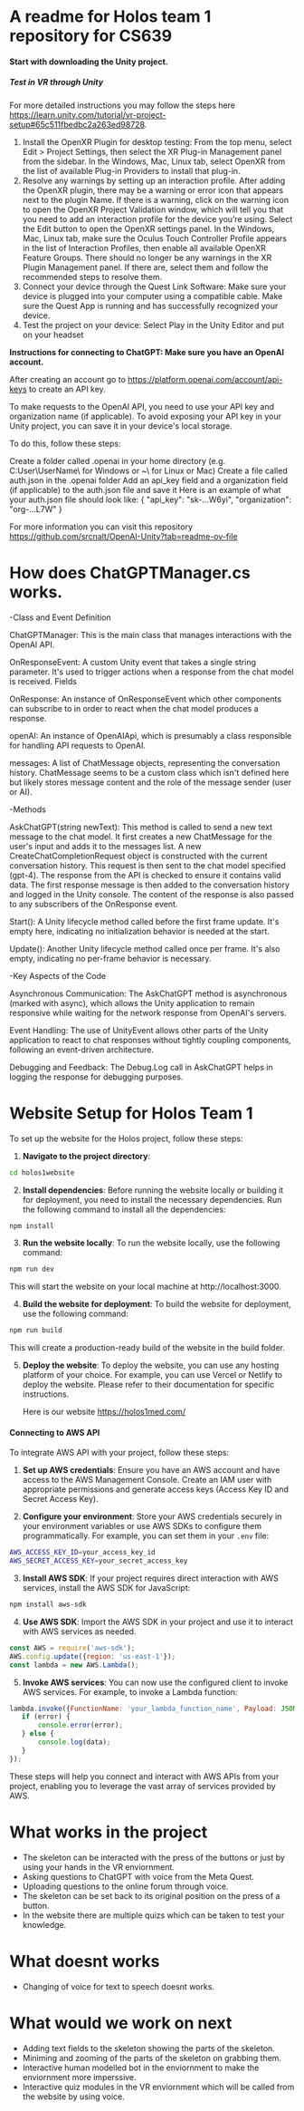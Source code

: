# A readme for Holos team 1 repository for CS639

#### Start with downloading the Unity project.

##### Test in VR through Unity
For more detailed instructions you may follow the steps here https://learn.unity.com/tutorial/vr-project-setup#65c511fbedbc2a263ed98728.
1.  Install the OpenXR Plugin for desktop testing:
From the top menu, select Edit > Project Settings, then select the XR Plug-in Management panel from the sidebar.
In the Windows, Mac, Linux tab, select OpenXR from the list of available Plug-in Providers to install that plug-in.
2.  Resolve any warnings by setting up an interaction profile.
After adding the OpenXR plugin, there may be a warning or error icon that appears next to the plugin Name. 
If there is a warning, click on the warning icon to open the OpenXR Project Validation window, which will tell you that you need to add an interaction profile for the device you’re using. 
Select the Edit button to open the OpenXR settings panel.
In the Windows, Mac, Linux tab, make sure the Oculus Touch Controller Profile appears in the list of Interaction Profiles, then enable all available OpenXR Feature Groups. 
There should no longer be any warnings in the XR Plugin Management panel. If there are, select them and follow the recommended steps to resolve them.
3.  Connect your device through the Quest Link Software: 
Make sure your device is plugged into your computer using a compatible cable. 
Make sure the Quest App is running and has successfully recognized your device.
4.  Test the project on your device:
Select Play in the Unity Editor and put on your headset

<strong>Instructions for connecting to ChatGPT: Make sure you have an OpenAI account.</strong>

After creating an account go to https://platform.openai.com/account/api-keys to create an API key.

To make requests to the OpenAI API, you need to use your API key and organization name (if applicable). To avoid exposing your API key in your Unity project, you can save it in your device's local storage.

To do this, follow these steps:

Create a folder called .openai in your home directory (e.g. C:User\UserName\ for Windows or ~\ for Linux or Mac)
Create a file called auth.json in the .openai folder
Add an api_key field and a organization field (if applicable) to the auth.json file and save it
Here is an example of what your auth.json file should look like:
{
    "api_key": "sk-...W6yi",
    "organization": "org-...L7W"
}

For more information you can visit this repository https://github.com/srcnalt/OpenAI-Unity?tab=readme-ov-file

# How does ChatGPTManager.cs works.

-Class and Event Definition

ChatGPTManager: This is the main class that manages interactions with the OpenAI API.

OnResponseEvent: A custom Unity event that takes a single string parameter. It's used to trigger actions when a response from the chat model is received.
Fields

OnResponse: An instance of OnResponseEvent which other components can subscribe to in order to react when the chat model produces a response.

openAI: An instance of OpenAIApi, which is presumably a class responsible for handling API requests to OpenAI.

messages: A list of ChatMessage objects, representing the conversation history. ChatMessage seems to be a custom class which isn't defined here but likely stores message content and the role of the message sender (user or AI).

-Methods

AskChatGPT(string newText): This method is called to send a new text message to the chat model.
It first creates a new ChatMessage for the user's input and adds it to the messages list.
A new CreateChatCompletionRequest object is constructed with the current conversation history. This request is then sent to the chat model specified (gpt-4).
The response from the API is checked to ensure it contains valid data. The first response message is then added to the conversation history and logged in the Unity console. The content of the response is also passed to any subscribers of the OnResponse event.

Start(): A Unity lifecycle method called before the first frame update. It's empty here, indicating no initialization behavior is needed at the start.

Update(): Another Unity lifecycle method called once per frame. It's also empty, indicating no per-frame behavior is necessary.

-Key Aspects of the Code

Asynchronous Communication: The AskChatGPT method is asynchronous (marked with async), which allows the Unity application to remain responsive while waiting for the network response from OpenAI's servers.

Event Handling: The use of UnityEvent allows other parts of the Unity application to react to chat responses without tightly coupling components, following an event-driven architecture.

Debugging and Feedback: The Debug.Log call in AskChatGPT helps in logging the response for debugging purposes.

# Website Setup for Holos Team 1

To set up the website for the Holos project, follow these steps:

1. **Navigate to the project directory**:
```bash
cd holos1website
```

2. **Install dependencies**:
   Before running the website locally or building it for deployment, you need to install the necessary dependencies.
   Run the following command to install all the dependencies:
```bash
npm install
```

3. **Run the website locally**:
   To run the website locally, use the following command:
```bash
npm run dev
```
This will start the website on your local machine at http://localhost:3000.

4. **Build the website for deployment**:
   To build the website for deployment, use the following command:
```bash
npm run build
```
This will create a production-ready build of the website in the build folder.

5. **Deploy the website**:
   To deploy the website, you can use any hosting platform of your choice.
   For example, you can use Vercel or Netlify to deploy the website.
   Please refer to their documentation for specific instructions.

   Here is our website https://holos1med.com/
#### Connecting to AWS API

To integrate AWS API with your project, follow these steps:

1. **Set up AWS credentials**:
   Ensure you have an AWS account and have access to the AWS Management Console. Create an IAM user with appropriate permissions and generate access keys (Access Key ID and Secret Access Key).

2. **Configure your environment**:
   Store your AWS credentials securely in your environment variables or use AWS SDKs to configure them programmatically. For example, you can set them in your `.env` file:
```bash
AWS_ACCESS_KEY_ID=your_access_key_id
AWS_SECRET_ACCESS_KEY=your_secret_access_key
```

3. **Install AWS SDK**:
   If your project requires direct interaction with AWS services, install the AWS SDK for JavaScript:
 ```bash
npm install aws-sdk
```

4. **Use AWS SDK**:
   Import the AWS SDK in your project and use it to interact with AWS services as needed.
```javascript
const AWS = require('aws-sdk');
AWS.config.update({region: 'us-east-1'});
const lambda = new AWS.Lambda();
```

5. **Invoke AWS services**:
   You can now use the configured client to invoke AWS services. For example, to invoke a Lambda function:
```javascript
lambda.invoke({FunctionName: 'your_lambda_function_name', Payload: JSON.stringify({key: 'value'})}, (error, data) => {
   if (error) {
       console.error(error);
   } else {
       console.log(data);
   }
});
```

These steps will help you connect and interact with AWS APIs from your project, enabling you to leverage the vast array of services provided by AWS.

# What works in the project
- The skeleton can be interacted with the press of the buttons or just by using your hands in the VR enviornment.
- Asking questions to ChatGPT with voice from the Meta Quest.
- Uploading questions to the online forum through voice.
- The skeleton can be set back to its original position on the press of a button.
- In the website there are multiple quizs which can be taken to test your knowledge.

# What doesnt works
- Changing of voice for text to speech doesnt works.

# What would we work on next
- Adding text fields to the skeleton showing the parts of the skeleton.
- Miniming and zooming of the parts of the skeleton on grabbing them.
- Interactive human modelled bot in the enviornment to make the enviornment more imperssive.
- Interactive quiz modules in the VR enviornment which will be called from the website by using voice.



